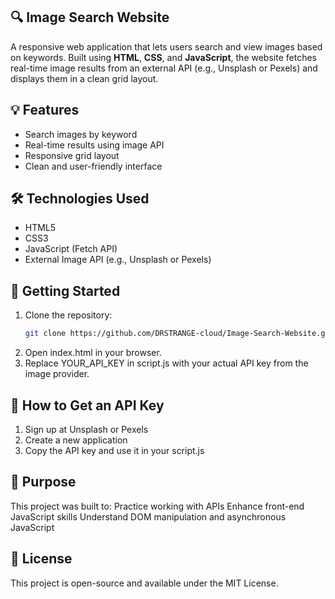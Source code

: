 ## 🔍 Image Search Website
A responsive web application that lets users search and view images based on keywords. Built using **HTML**, **CSS**, and **JavaScript**, the website fetches 
real-time image results from an external API (e.g., Unsplash or Pexels) and displays them in a clean grid layout.

## 💡 Features
- Search images by keyword
- Real-time results using image API
- Responsive grid layout
- Clean and user-friendly interface

## 🛠 Technologies Used
- HTML5  
- CSS3  
- JavaScript (Fetch API)
- External Image API (e.g., Unsplash or Pexels)

## 🚀 Getting Started
1. Clone the repository:
   ```bash
   git clone https://github.com/DRSTRANGE-cloud/Image-Search-Website.git
2. Open index.html in your browser.
3. Replace YOUR_API_KEY in script.js with your actual API key from the image provider.

## 🔐 How to Get an API Key
1. Sign up at Unsplash or Pexels
2. Create a new application
3. Copy the API key and use it in your script.js

## 🎯 Purpose
This project was built to:
Practice working with APIs
Enhance front-end JavaScript skills
Understand DOM manipulation and asynchronous JavaScript

## 📜 License
This project is open-source and available under the MIT License.